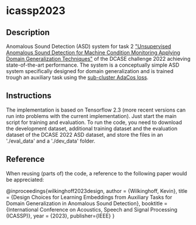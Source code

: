# icassp2023

## Description

Anomalous Sound Detection (ASD) system for task 2 ["Unsupervised Anomalous Sound Detection for Machine Condition Monitoring Applying Domain Generalization Techniques"](https://dcase.community/challenge2022/task-unsupervised-anomalous-sound-detection-for-machine-condition-monitoring) of the DCASE challenge 2022  achieving state-of-the-art performance. The system is a conceptually simple ASD system specifically designed for domain generalization and is trained trough an auxiliary task using the [sub-cluster AdaCos loss](https://github.com/wilkinghoff/sub-cluster-AdaCos).

## Instructions

The implementation is based on Tensorflow 2.3 (more recent versions can run into problems with the current implementation). Just start the main script for training and evaluation. To run the code, you need to download the development dataset, additional training dataset and the evaluation dataset of the DCASE 2022 ASD dataset, and store the files in an './eval_data' and a './dev_data' folder.

## Reference

When reusing (parts of) the code, a reference to the following paper would be appreciated:

@inproceedings{wilkinghoff2023design,
  author = {Wilkinghoff, Kevin},
  title  = {Design Choices for Learning Embeddings from Auxiliary Tasks for Domain Generalization in Anomalous Sound Detection},
  booktitle = {International Conference on Acoustics, Speech and Signal Processing (ICASSP)},
  year   = {2023},
  publisher={IEEE}
}
